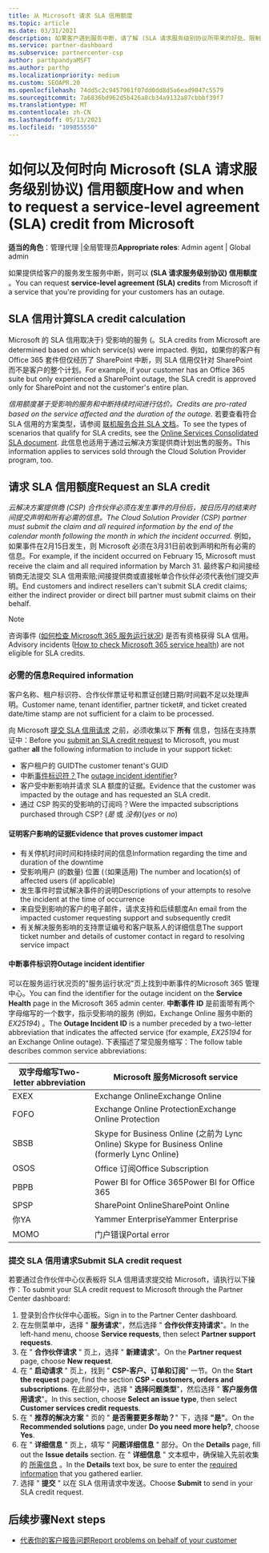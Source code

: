 ```yaml
---
title: 从 Microsoft 请求 SLA 信用额度
ms.topic: article
ms.date: 03/31/2021
description: 如果客户遇到服务中断，请了解 (SLA 请求服务级别协议所带来的好处、限制和过程) 的信用额度。
ms.service: partner-dashboard
ms.subservice: partnercenter-csp
author: parthpandyaMSFT
ms.author: parthp
ms.localizationpriority: medium
ms.custom: SEOAPR.20
ms.openlocfilehash: 74dd5c2c9457961f07dd0dd8d5a6ead9047c5579
ms.sourcegitcommit: 7a6836bd962d5b426a8cb34a9132a87cbbbf39f7
ms.translationtype: MT
ms.contentlocale: zh-CN
ms.lasthandoff: 05/13/2021
ms.locfileid: "109855550"
---
```

# <a name="how-and-when-to-request-a-service-level-agreement-sla-credit-from-microsoft"></a><span data-ttu-id="9e14b-103">如何以及何时向 Microsoft (SLA 请求服务级别协议) 信用额度</span><span class="sxs-lookup"><span data-stu-id="9e14b-103">How and when to request a service-level agreement (SLA) credit from Microsoft</span></span>

<span data-ttu-id="9e14b-104">**适当的角色**：管理代理 |全局管理员</span><span class="sxs-lookup"><span data-stu-id="9e14b-104">**Appropriate roles**: Admin agent | Global admin</span></span>

<span data-ttu-id="9e14b-105">如果提供给客户的服务发生服务中断，则可以 **(SLA 请求服务级别协议) 信用额度** 。</span><span class="sxs-lookup"><span data-stu-id="9e14b-105">You can request **service-level agreement (SLA) credits** from Microsoft if a service that you're providing for your customers has an outage.</span></span>

## <a name="sla-credit-calculation"></a><span data-ttu-id="9e14b-106">SLA 信用计算</span><span class="sxs-lookup"><span data-stu-id="9e14b-106">SLA credit calculation</span></span>

<span data-ttu-id="9e14b-107">Microsoft 的 SLA 信用取决于) 受影响的服务 (。</span><span class="sxs-lookup"><span data-stu-id="9e14b-107">SLA credits from Microsoft are determined based on which service(s) were impacted.</span></span> <span data-ttu-id="9e14b-108">例如，如果你的客户有 Office 365 套件但仅经历了 SharePoint 中断，则 SLA 信用仅针对 SharePoint 而不是客户的整个计划。</span><span class="sxs-lookup"><span data-stu-id="9e14b-108">For example, if your customer has an Office 365 suite but only experienced a SharePoint outage, the SLA credit is approved only for SharePoint and not the customer's entire plan.</span></span>

<span data-ttu-id="9e14b-109">*信用额度基于受影响的服务和中断持续时间进行估价。*</span><span class="sxs-lookup"><span data-stu-id="9e14b-109">*Credits are pro-rated based on the service affected and the duration of the outage.*</span></span> <span data-ttu-id="9e14b-110">若要查看符合 SLA 信用的方案类型，请参阅 [联机服务合并 SLA 文档](http://www.microsoftvolumelicensing.com/DocumentSearch.aspx?Mode=3&DocumentTypeId=37)。</span><span class="sxs-lookup"><span data-stu-id="9e14b-110">To see the types of scenarios that qualify for SLA credits, see the [Online Services Consolidated SLA document](http://www.microsoftvolumelicensing.com/DocumentSearch.aspx?Mode=3&DocumentTypeId=37).</span></span> <span data-ttu-id="9e14b-111">此信息也适用于通过云解决方案提供商计划出售的服务。</span><span class="sxs-lookup"><span data-stu-id="9e14b-111">This information applies to services sold through the Cloud Solution Provider program, too.</span></span>


## <a name="request-an-sla-credit"></a><span data-ttu-id="9e14b-112">请求 SLA 信用额度</span><span class="sxs-lookup"><span data-stu-id="9e14b-112">Request an SLA credit</span></span>

<span data-ttu-id="9e14b-113">*云解决方案提供商 (CSP) 合作伙伴必须在发生事件的月份后，按日历月的结束时间提交声明和所有必需的信息。*</span><span class="sxs-lookup"><span data-stu-id="9e14b-113">*The Cloud Solution Provider (CSP) partner must submit the claim and all required information by the end of the calendar month following the month in which the incident occurred.*</span></span> <span data-ttu-id="9e14b-114">例如，如果事件在2月15日发生，则 Microsoft 必须在3月31日前收到声明和所有必需的信息。</span><span class="sxs-lookup"><span data-stu-id="9e14b-114">For example, if the incident occurred on February 15, Microsoft must receive the claim and all required information by March 31.</span></span> <span data-ttu-id="9e14b-115">最终客户和间接经销商无法提交 SLA 信用索赔;间接提供商或直接帐单合作伙伴必须代表他们提交声明。</span><span class="sxs-lookup"><span data-stu-id="9e14b-115">End customers and indirect resellers can't submit SLA credit claims; either the indirect provider or direct bill partner must submit claims on their behalf.</span></span>

>[!NOTE]
><span data-ttu-id="9e14b-116">咨询事件 ([如何检查 Microsoft 365 服务运行状况](https://docs.microsoft.com/microsoft-365/enterprise/view-service-health?&preserve-view=trueo365-worldwide#incidents-and-advisories)) 是否有资格获得 SLA 信用。</span><span class="sxs-lookup"><span data-stu-id="9e14b-116">Advisory incidents ([How to check Microsoft 365 service health](https://docs.microsoft.com/microsoft-365/enterprise/view-service-health?&preserve-view=trueo365-worldwide#incidents-and-advisories)) are not eligible for SLA credits.</span></span>

### <a name="required-information"></a><span data-ttu-id="9e14b-117">必需的信息</span><span class="sxs-lookup"><span data-stu-id="9e14b-117">Required information</span></span>

<span data-ttu-id="9e14b-118">客户名称、租户标识符、合作伙伴票证号和票证创建日期/时间戳不足以处理声明。</span><span class="sxs-lookup"><span data-stu-id="9e14b-118">Customer name, tenant identifier, partner ticket#, and ticket created date/time stamp are not sufficient for a claim to be processed.</span></span>

<span data-ttu-id="9e14b-119">向 Microsoft [提交 SLA 信用请求](#submit-sla-credit-request) 之前，必须收集以下 **所有** 信息，包括在支持票证中：</span><span class="sxs-lookup"><span data-stu-id="9e14b-119">Before you [submit an SLA credit request](#submit-sla-credit-request) to Microsoft, you must gather **all** the following information to include in your support ticket:</span></span>

- <span data-ttu-id="9e14b-120">客户租户的 GUID</span><span class="sxs-lookup"><span data-stu-id="9e14b-120">The customer tenant's GUID</span></span>
- <span data-ttu-id="9e14b-121">中断[事件标识符？](#outage-incident-identifier)</span><span class="sxs-lookup"><span data-stu-id="9e14b-121">The [outage incident identifier](#outage-incident-identifier)?</span></span>
- <span data-ttu-id="9e14b-122">客户受中断影响并请求 SLA 额度的证据。</span><span class="sxs-lookup"><span data-stu-id="9e14b-122">Evidence that the customer was impacted by the outage and has requested an SLA credit.</span></span>
- <span data-ttu-id="9e14b-123">通过 CSP 购买的受影响的订阅吗？</span><span class="sxs-lookup"><span data-stu-id="9e14b-123">Were the impacted subscriptions purchased through CSP?</span></span> <span data-ttu-id="9e14b-124"> (*是* 或 *没有)*</span><span class="sxs-lookup"><span data-stu-id="9e14b-124">(*yes* or *no*)</span></span>

#### <a name="evidence-that-proves-customer-impact"></a><span data-ttu-id="9e14b-125">证明客户影响的证据</span><span class="sxs-lookup"><span data-stu-id="9e14b-125">Evidence that proves customer impact</span></span>

- <span data-ttu-id="9e14b-126">有关停机时间时间和持续时间的信息</span><span class="sxs-lookup"><span data-stu-id="9e14b-126">Information regarding the time and duration of the downtime</span></span>
- <span data-ttu-id="9e14b-127">受影响用户 (的数量) 位置 (（如果适用) </span><span class="sxs-lookup"><span data-stu-id="9e14b-127">The number and location(s) of affected users (if applicable)</span></span>
- <span data-ttu-id="9e14b-128">发生事件时尝试解决事件的说明</span><span class="sxs-lookup"><span data-stu-id="9e14b-128">Descriptions of your attempts to resolve the incident at the time of occurrence</span></span>
- <span data-ttu-id="9e14b-129">来自受到影响的客户的电子邮件，请求支持和后续额度</span><span class="sxs-lookup"><span data-stu-id="9e14b-129">An email from the impacted customer requesting support and subsequently credit</span></span>
- <span data-ttu-id="9e14b-130">有关解决服务影响的支持票证编号和客户联系人的详细信息</span><span class="sxs-lookup"><span data-stu-id="9e14b-130">The support ticket number and details of customer contact in regard to resolving service impact</span></span>


#### <a name="outage-incident-identifier"></a><span data-ttu-id="9e14b-131">中断事件标识符</span><span class="sxs-lookup"><span data-stu-id="9e14b-131">Outage incident identifier</span></span>

<span data-ttu-id="9e14b-132">可以在服务运行状况页的"服务运行状况"页上找到中断事件的Microsoft 365 管理中心。</span><span class="sxs-lookup"><span data-stu-id="9e14b-132">You can find the identifier for the outage incident on the **Service Health** page in the Microsoft 365 admin center.</span></span> <span data-ttu-id="9e14b-133">**中断事件 ID** 是前面带有两个字母缩写的一个数字，指示受影响的服务 (例如，Exchange Online 服务中断的 *EX25194*) 。</span><span class="sxs-lookup"><span data-stu-id="9e14b-133">The **Outage Incident ID** is a number preceded by a two-letter abbreviation that indicates the affected service (for example, *EX25194* for an Exchange Online outage).</span></span> <span data-ttu-id="9e14b-134">下表描述了常见服务缩写：</span><span class="sxs-lookup"><span data-stu-id="9e14b-134">The follow table describes common service abbreviations:</span></span>

| <span data-ttu-id="9e14b-135">双字母缩写</span><span class="sxs-lookup"><span data-stu-id="9e14b-135">Two-letter abbreviation</span></span> | <span data-ttu-id="9e14b-136">Microsoft 服务</span><span class="sxs-lookup"><span data-stu-id="9e14b-136">Microsoft service</span></span> |
| ----------------------- | ----------------- |
| <span data-ttu-id="9e14b-137">EX</span><span class="sxs-lookup"><span data-stu-id="9e14b-137">EX</span></span> | <span data-ttu-id="9e14b-138">Exchange Online</span><span class="sxs-lookup"><span data-stu-id="9e14b-138">Exchange Online</span></span> |
| <span data-ttu-id="9e14b-139">FO</span><span class="sxs-lookup"><span data-stu-id="9e14b-139">FO</span></span> | <span data-ttu-id="9e14b-140">Exchange Online Protection</span><span class="sxs-lookup"><span data-stu-id="9e14b-140">Exchange Online Protection</span></span> |
| <span data-ttu-id="9e14b-141">SB</span><span class="sxs-lookup"><span data-stu-id="9e14b-141">SB</span></span> | <span data-ttu-id="9e14b-142">Skype for Business Online (之前为 Lync Online) </span><span class="sxs-lookup"><span data-stu-id="9e14b-142">Skype for Business Online (formerly Lync Online)</span></span> |
| <span data-ttu-id="9e14b-143">OS</span><span class="sxs-lookup"><span data-stu-id="9e14b-143">OS</span></span> | <span data-ttu-id="9e14b-144">Office 订阅</span><span class="sxs-lookup"><span data-stu-id="9e14b-144">Office Subscription</span></span> |
| <span data-ttu-id="9e14b-145">PB</span><span class="sxs-lookup"><span data-stu-id="9e14b-145">PB</span></span> | <span data-ttu-id="9e14b-146">Power BI for Office 365</span><span class="sxs-lookup"><span data-stu-id="9e14b-146">Power BI for Office 365</span></span> |
| <span data-ttu-id="9e14b-147">SP</span><span class="sxs-lookup"><span data-stu-id="9e14b-147">SP</span></span> | <span data-ttu-id="9e14b-148">SharePoint Online</span><span class="sxs-lookup"><span data-stu-id="9e14b-148">SharePoint Online</span></span> |
| <span data-ttu-id="9e14b-149">你</span><span class="sxs-lookup"><span data-stu-id="9e14b-149">YA</span></span> | <span data-ttu-id="9e14b-150">Yammer Enterprise</span><span class="sxs-lookup"><span data-stu-id="9e14b-150">Yammer Enterprise</span></span> |
| <span data-ttu-id="9e14b-151">MO</span><span class="sxs-lookup"><span data-stu-id="9e14b-151">MO</span></span> | <span data-ttu-id="9e14b-152">门户错误</span><span class="sxs-lookup"><span data-stu-id="9e14b-152">Portal error</span></span> |

### <a name="submit-sla-credit-request"></a><span data-ttu-id="9e14b-153">提交 SLA 信用请求</span><span class="sxs-lookup"><span data-stu-id="9e14b-153">Submit SLA credit request</span></span>

<span data-ttu-id="9e14b-154">若要通过合作伙伴中心仪表板将 SLA 信用请求提交给 Microsoft，请执行以下操作：</span><span class="sxs-lookup"><span data-stu-id="9e14b-154">To submit your SLA credit request to Microsoft through the Partner Center dashboard:</span></span>

1. <span data-ttu-id="9e14b-155">登录到合作伙伴中心面板。</span><span class="sxs-lookup"><span data-stu-id="9e14b-155">Sign in to the Partner Center dashboard.</span></span>
2. <span data-ttu-id="9e14b-156">在左侧菜单中，选择 " **服务请求**"，然后选择 " **合作伙伴支持请求**"。</span><span class="sxs-lookup"><span data-stu-id="9e14b-156">In the left-hand menu, choose **Service requests**, then select **Partner support requests**.</span></span>
3. <span data-ttu-id="9e14b-157">在 " **合作伙伴请求** " 页上，选择 " **新建请求**"。</span><span class="sxs-lookup"><span data-stu-id="9e14b-157">On the **Partner request** page, choose **New request**.</span></span>
4. <span data-ttu-id="9e14b-158">在 " **启动请求** " 页上，找到 " **CSP-客户、订单和订阅**" 一节。</span><span class="sxs-lookup"><span data-stu-id="9e14b-158">On the **Start the request** page, find the section **CSP - customers, orders and subscriptions**.</span></span> <span data-ttu-id="9e14b-159">在此部分中，选择 " **选择问题类型**"，然后选择 " **客户服务信用请求**"。</span><span class="sxs-lookup"><span data-stu-id="9e14b-159">In this section, choose **Select an issue type**, then select **Customer services credit requests**.</span></span>
5. <span data-ttu-id="9e14b-160">在 " **推荐的解决方案** " 页的 " **是否需要更多帮助？**" 下，选择 **"是"**。</span><span class="sxs-lookup"><span data-stu-id="9e14b-160">On the **Recommended solutions** page, under **Do you need more help?**, choose **Yes**.</span></span>
6. <span data-ttu-id="9e14b-161">在 " **详细信息** " 页上，填写 " **问题详细信息** " 部分。</span><span class="sxs-lookup"><span data-stu-id="9e14b-161">On the **Details** page, fill out the **Issue details** section.</span></span> <span data-ttu-id="9e14b-162">在 " **详细信息** " 文本框中，确保输入先前收集的 [所需信息](#required-information) 。</span><span class="sxs-lookup"><span data-stu-id="9e14b-162">In the **Details** text box, be sure to enter the [required information](#required-information) that you gathered earlier.</span></span>
7. <span data-ttu-id="9e14b-163">选择 " **提交** " 以在 SLA 信用请求中发送。</span><span class="sxs-lookup"><span data-stu-id="9e14b-163">Choose **Submit** to send in your SLA credit request.</span></span>

## <a name="next-steps"></a><span data-ttu-id="9e14b-164">后续步骤</span><span class="sxs-lookup"><span data-stu-id="9e14b-164">Next steps</span></span>

- [<span data-ttu-id="9e14b-165">代表你的客户报告问题</span><span class="sxs-lookup"><span data-stu-id="9e14b-165">Report problems on behalf of your customer</span></span>](report-problems-on-behalf-of-a-customer.md)
